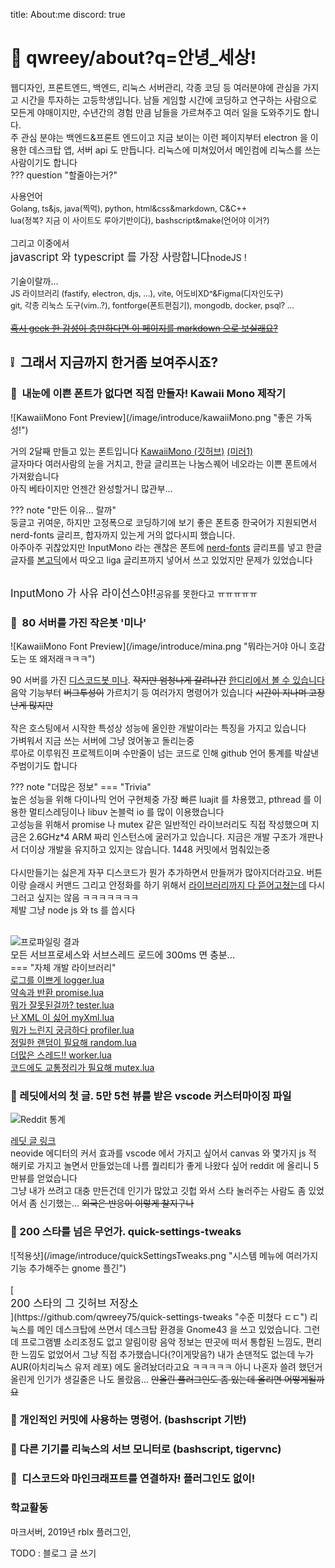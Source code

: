 title: About:me
discord: true

# 🌟 qwreey/about?q=안녕_세상!

<div class="center" style="font-size:1.2em"></div>

웹디자인, 프론트엔드, 백엔드, 리눅스 서버관리, 각종 코딩 등 여러분야에 관심을 가지고 시간을 투자하는 고등학생입니다.
남들 게임할 시간에 코딩하고 연구하는 사람으로 모든게 야매이지만, 수년간의 경험 만큼 남들을 가르쳐주고 여러 일을 도와주기도 합니다.  
주 관심 분야는 백엔드&프론트 엔드이고 지금 보이는 이런 페이지부터 electron 을 이용한 데스크탑 앱, 서버 api 도 만듭니다. 리눅스에 미쳐있어서 메인컴에 리눅스를 쓰는 사람이기도 합니다  
??? question "할줄아는거?"
    <br>
    <div class="center">사용언어</div>
    <div class="center" style="font-size:0.8rem">Golang, ts&js, java(찍먹), python, html&css&markdown, C&C++<br>lua(정복? 지금 이 사이트도 루아기반이다), bashscript&make(언어야 이거?)</div>
    <br>
    <div class="center">그리고 이중에서<br><span style="font-size:1.2em">javascript 와 typescript 를 가장 사랑합니다</span>nodeJS !</div>
    <br>
    <div class="center">기술이랄까...</div>
    <div class="center" style="font-size:0.8rem">JS 라이브러리 (fastify, electron, djs, ...), vite, 어도비XD^&Figma(디자인도구)<br>git, 각종 리눅스 도구(vim..?), fontforge(폰트편집기), mongodb, docker, psql? ...</div>
    <br>
    <div class="center" markdown>[<del>혹시 geek 한 감성이 충만하다면 이 페이지를 markdown 으로 보실래요?</del>](https://github.com/qwreey75/qwreey75.github.io/blob/master/src/introduce.md "➡ 히히 이동")</div>

## ❕ &nbsp;그래서 지금까지 한거좀 보여주시죠?

### 🔡 &nbsp;내눈에 이쁜 폰트가 없다면 직접 만들자! Kawaii Mono 제작기

<div class="center" markdown>
![KawaiiMono Font Preview](/image/introduce/kawaiiMono.png "좋은 가독성!")
</div>

거의 2달째 만들고 있는 폰트입니다 [KawaiiMono (깃허브)](https://github.com/qwreey75/KawaiiMono) [(미러1)](https://git.pikokr.dev/Qwreey/KawaiiMono)  
글자마다 여러사람의 눈을 거치고, 한글 글리프는 나눔스퀘어 네오라는 이쁜 폰트에서 가져왔습니다  
아직 베타이지만 언젠간 완성할거니 많관부...

??? note "만든 이유... 랄까"
    <br>
    둥글고 귀여운, 하지만 고정폭으로 코딩하기에 보기 좋은 폰트중 한국어가 지원되면서 nerd-fonts 글리프, 합자까지 있는게 거의 없다시피 했습니다.  
    아주아주 귀찮았지만 InputMono 라는 괜찮은 폰트에 [nerd-fonts](https://github.com/ryanoasis/nerd-fonts) 글리프를 넣고 한글 글자를 [본고딕](https://fonts.google.com/noto/specimen/Noto+Sans+KR "(링크) 노토산스라고도 불리죠")에서 따오고 liga 글리프까지 넣어서 쓰고 있었지만 문제가 있었습니다  
    <br>
    <div class="center"><span style="font-size:1.2em">InputMono 가 사유 라이선스야!!</span>공유를 못한다고 ㅠㅠㅠㅠㅠ</div>

### 🔨 &nbsp;80 서버를 가진 작은봇 '미나'

<div class="center" markdown>
![KawaiiMono Font Preview](/image/introduce/mina.png "뭐라는거야 아니 호감도는 또 왜저래ㅋㅋㅋ")
</div>

90 서버를 가진 [디스코드봇 미나](https://github.com/qwreey75/MINA_DiscordBot "➡ 깃허브 저장소로 이동하기"). <del>작지만 엄청나게 갈려나간</del> [한디리에서 볼 수 있습니다](https://koreanbots.dev/bots/828894481289969665)  
음악 기능부터 <del>버그투성이</del> 가르치기 등 여러가지 명령어가 있습니다 <del>시간이 지나며 고장난게 많지만</del>  
<br>
작은 호스팅에서 시작한 특성상 성능에 올인한 개발이라는 특징을 가지고 있습니다  
가벼워서 지금 쓰는 서버에 그냥 얹어놓고 돌리는중  
루아로 이루워진 프로젝트이며 수만줄이 넘는 코드로 인해 github 언어 통계를 박살낸 주범이기도 합니다  

??? note "더많은 정보"
    === "Trivia"
        <br>
        높은 성능을 위해 다이나믹 언어 구현체중 가장 빠른 luajit 를 차용했고, pthread 를 이용한 멀티스레딩이나 libuv 논블럭 io 를 많이 이용했습니다  
        고성능을 위해서 promise 나 mutex 같은 일반적인 라이브러리도 직접 작성했으며 지금은 2.6GHz*4 ARM 짜리 인스턴스에 굴러가고 있습니다.
        지금은 개발 구조가 개판나서 더이상 개발을 유지하고 있지는 않습니다. 1448 커밋에서 멈춰있는중  
        <br>다시만들기는 싫은게 자꾸 디스코드가 뭔가 추가하면서 만들꺼가 많아지더라고요. 버튼이랑 슬래시 커맨드 그리고 안정화를 하기 위해서 [라이브러리까지 다 뜯어고쳤는데](https://github.com/qwreey75/discordiaEnchant "(링크) ㅁㅣ친 라이브러리 discordia") 다시 그러고 싶지는 않음 ㅋㅋㅋㅋㅋㅋㅋ  
        제발 그냥 node js 와 ts 를 씁시다  
        <br>
        <div class="center" markdown>
        ![프로파일링 결과](/image/introduce/minaProfiler.png "좋은 가독성!")
        </div>
        <div class="center" style="font-size:1.06em">모든 서브프로세스와 서브스레드 로드에 300ms 면 충분...</div>
    === "자체 개발 라이브러리"
        <br>
        [로그를 이쁘게 logger.lua](https://github.com/qwreey75/logger.lua "(링크) 로그는 이쁘면 그만이야")  
        [약속과 반환 promise.lua](https://github.com/qwreey75/promise.lua "(링크) 노드js 의 promise 와 비슷하면서도, 오류처리가 강력합니다")  
        [뭐가 잘못된걸까? tester.lua](https://github.com/qwreey75/tester.lua "(링크) 근데 만들어놓고 잘 안씀")  
        [난 XML 이 싫어 myXml.lua](https://github.com/qwreey75/myXml.lua "(링크) 그러니 json 을 쓰자")  
        [뭐가 느린지 궁금하다 profiler.lua](https://github.com/qwreey75/profiler.lua "(링크) 이걸로 느린부분 찾아 고쳤더니 2초걸리는 셋업타임 0.3초됨")  
        [정밀한 랜덤이 필요해 random.lua](https://github.com/qwreey75/random.lua "(링크) 이상한 비트시프트 지옥")  
        [더많은 스레드!! worker.lua](https://github.com/qwreey75/worker.lua "(링크) 컴퓨터야 일하자")  
        [코드에도 교통정리가 필요해 mutex.lua](https://github.com/qwreey75/mutex.lua "(링크) 순서대로 일하자")  

### 🌟 레딧에서의 첫 글. 5만 5천 뷰를 받은 vscode 커스터마이징 파일

![Reddit 통계](/image/introduce/redditVscodeTrail '5 만 5천뷰 오옹굿')  

[레딧 글 링크](https://www.reddit.com/r/vscode/comments/11e66xh/)  
neovide 에디터의 커서 효과를 vscode 에서 가지고 싶어서 canvas 와 몇가지 js 적 해키로 가지고 놀면서 만들었는데 나름 퀄리티가 좋게 나왔다 싶어 reddit 에 올리니 5만뷰를 얻었습니다  
그냥 내가 쓰려고 대충 만든건데 인기가 많았고 깃헙 와서 스타 눌러주는 사람도 좀 있었어서 좀 신기했는... <del>외국은 반응이 이렇게 찰지구나</del>  

### 🌟 200 스타를 넘은 무언가. quick-settings-tweaks

<div class="center" markdown>
![적용샷](/image/introduce/quickSettingsTweaks.png "시스템 메뉴에 여러가지 기능 추가해주는 gnome 플긴")
</div>
<br>
[<div class="center" markdown style="font-size:1.2em">
200 스타의 그 깃허브 저장소
</div>](https://github.com/qwreey75/quick-settings-tweaks "수준 미쳤다 ㄷㄷ")  
리눅스를 메인 데스크탑에 쓰면서 데스크탑 환경을 Gnome43 을 쓰고 있었습니다.  
그런데 프로그램별 소리조정도 없고 알림이랑 음악 정보는 딴곳에 떠서 통합된 느낌도, 편리한 느낌도 없었어서 그냥 직접 추가했습니다(?이게맞음?)  
내가 손댄적도 없는데 누가 AUR(아치리눅스 유저 레포) 에도 올려놨더라고요 ㅋㅋㅋㅋㅋ 아니 나혼자 쓸려 했던거 올린게 인기가 생길줄은 나도 몰랐음... <del>안올린 플러그인도 좀 있는데 올리면 어떻게될까요</del>  

### 🔨 개인적인 커밋에 사용하는 명령어. (bashscript 기반)

### 🔨 다른 기기를 리눅스의 서브 모니터로 (bashscript, tigervnc)

### 🔨 &nbsp;디스코드와 마인크래프트를 연결하자! 플러그인도 없이!

### 학교활동

마크서버, 2019년 rblx 플러그인, 


TODO : 블로그 글 쓰기